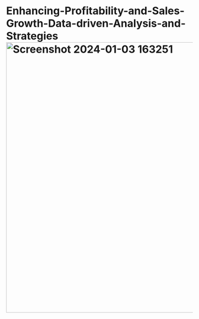# Enhancing-Profitability-and-Sales-Growth-Data-driven-Analysis-and-Strategies<img width="731" alt="Screenshot 2024-01-03 163251" src="https://github.com/tanmay316/Enhancing-Profitability-and-Sales-Growth-Data-driven-Analysis-and-Strategies/assets/127765354/e4706f42-bf1d-4d25-9e79-6bc4a7be8671">
